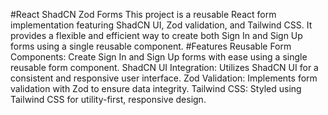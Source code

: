 #React ShadCN Zod Forms
This project is a reusable React form implementation featuring ShadCN UI, Zod validation, and Tailwind CSS. 
It provides a flexible and efficient way to create both Sign In and Sign Up forms using a single reusable component.
#Features
Reusable Form Components: Create Sign In and Sign Up forms with ease using a single reusable form component.
ShadCN UI Integration: Utilizes ShadCN UI for a consistent and responsive user interface.
Zod Validation: Implements form validation with Zod to ensure data integrity.
Tailwind CSS: Styled using Tailwind CSS for utility-first, responsive design.



